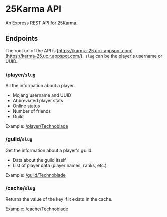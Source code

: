 # 25Karma API
An Express REST API for [25Karma](https://25karma.github.io).

## Endpoints
The root url of the API is [https://karma-25.uc.r.appspot.com](https://karma-25.uc.r.appspot.com/). `slug` can be the player's username or UUID.

### /player/`slug`
All the information about a player.

* Mojang username and UUID
* Abbreviated player stats
* Online status
* Number of friends
* Guild

Example: [/player/Technoblade](https://karma-25.uc.r.appspot.com/player/Technoblade)

### /guild/`slug`
Get the information about a player's guild.

* Data about the guild itself
* List of player data (player names, ranks, etc.)

Example: [/guild/Technoblade](https://karma-25.uc.r.appspot.com/guild/Technoblade)

### /cache/`slug`
Returns the value of the key if it exists in the cache.

Example: [/cache/Technoblade](https://karma-25.uc.r.appspot.com/cache/Technoblade)